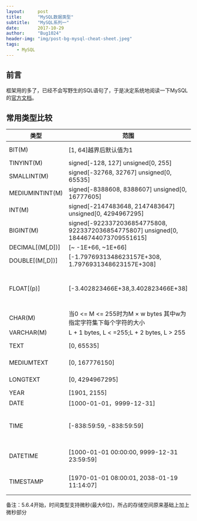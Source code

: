 ```yaml
---
layout:     post
title:      "MySQL数据类型"
subtitle:   "MySQL系列一"
date:       2017-10-29
author:     "Bug1024"
header-img: "img/post-bg-mysql-cheat-sheet.jpeg"
tags:
    - MySQL
---
```


## 前言
框架用的多了，已经不会写野生的SQL语句了，于是决定系统地阅读一下MySQL的[官方文档](https://dev.mysql.com/doc/refman/5.7/en/)。

## 常用类型比较

|类型             | 范围                                                                              |   存储空间               | 备注 |
|-----------------|-----------------------------------------------------------------------------------|--------------------------|------|
|BIT(M)           |[1, 64]越界后默认值为1                                                             | (M+7)/8 bytes            |      |
|TINYINT(M)       |signed[-128, 127] unsigned[0, 255]                                                 | 1bytes                   |      |
|SMALLINT(M)      |signed[-32768, 32767] unsigned[0, 65535]                                           | 2bytes                   |      |
|MEDIUMINTINT(M)  |signed[-8388608, 8388607] unsigned[0, 16777605]                                    | 3bytes                   |      |
|INT(M)           |signed[-2147483648, 2147483647] unsigned[0, 4294967295]                             | 4bytes                  |      |
|BIGINT(M)        |signed[-9223372036854775808, 9223372036854775807] unsigned[0, 18446744073709551615] | 8bytes                  |      |
|DECIMAL[(M[,D])] |[~ -1E+66, ~1E+66]|8bytes|DECIMAL[(M[,D])]                                         | 8bytes                   |M数字的总数（精度），D是小数点后的数字（刻度）, M最大65，溢出后默认值为10，D最大30，溢出后默认值为0|
|DOUBLE[(M[,D])]  |[-1.7976931348623157E+308, 1.7976931348623157E+308]                                | 8bytes                   |      |
|FLOAT[(p)]       |[-3.402823466E+38,3.402823466E+38]                                                 | 4bytes, 0 <= p <= 24;8bytes, 25 <= p <= 53| |
|CHAR(M)          |当0 <= M <= 255时为M × w bytes 其中w为指定字符集下每个字符的大小                   |                           |     |
|VARCHAR(M)       |L + 1 bytes, L < =255;L + 2 bytes, L > 255                                         |                           |     |
|TEXT             |[0, 65535]                                                                         |L + 2 bytes                |     |
|MEDIUMTEXT       |[0, 167776150]                                                                     |L + 3 bytes                |     |
|LONGTEXT         |[0, 4294967295]                                                                    |L + 4 bytes                |     |
|YEAR             |[1901, 2155]                                                                       | 1bytes                    |     |
|DATE             |[1000-01-01，9999-12-31]                                                           | 3bytes                    |     |
|TIME             |[-838:59:59,  -838:59:59]                                                          | 3bytes                    |5.6.4开始 5.6.4开始 3 bytes + fractional seconds storage|
|DATETIME         |[1000-01-01 00:00:00, 9999-12-31 23:59:59]                                         | 8bytes                    |5.6.4开始 5 bytes + fractional seconds storage|
|TIMESTAMP        |[1970-01-01 08:00:01, 2038-01-19 11:14:07]                                         | 4bytes                    |5.6.4开始 4 bytes + fractional seconds storage|

备注：5.6.4开始，时间类型支持微秒(最大6位)，所占的存储空间原来基础上加上微秒部分


